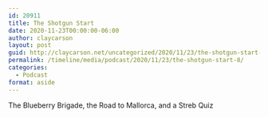 ```yaml
---
id: 20911
title: The Shotgun Start
date: 2020-11-23T00:00:00-06:00
author: claycarson
layout: post
guid: http://claycarson.net/uncategorized/2020/11/23/the-shotgun-start-8/
permalink: /timeline/media/podcast/2020/11/23/the-shotgun-start-8/
categories:
  - Podcast
format: aside
---
```

<div class="media-details">The Blueberry Brigade, the Road to Mallorca, and a Streb Quiz</div>

<div class="media-creator"></div>

<div class="media-rating"></div>